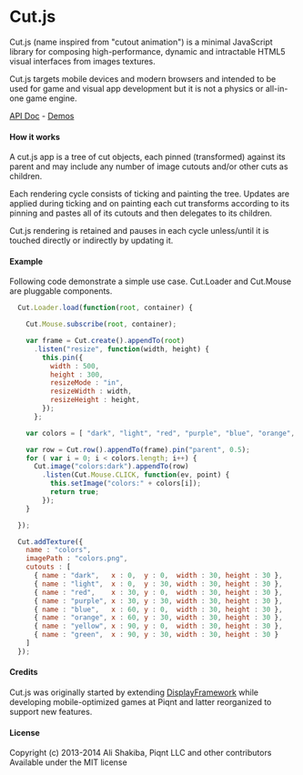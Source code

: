 # Cut.js

Cut.js (name inspired from "cutout animation") is a minimal JavaScript library for composing high-performance, dynamic and intractable HTML5 visual interfaces from images textures.

Cut.js targets mobile devices and modern browsers and intended to be used for game and visual app development but it is not a physics or all-in-one game engine.

[API Doc](api-doc.js) - [Demos](http://piqnt.com/cutjs/) 

#### How it works

A cut.js app is a tree of cut objects, each pinned (transformed) against its parent and may include any number of image cutouts and/or other cuts as children.

Each rendering cycle consists of ticking and painting the tree. Updates are applied during ticking and on painting each cut transforms according to its pinning and pastes all of its cutouts and then delegates to its children.

Cut.js rendering is retained and pauses in each cycle unless/until it is touched directly or indirectly by updating it.

#### Example

Following code demonstrate a simple use case. Cut.Loader and Cut.Mouse are pluggable components.

```js
  Cut.Loader.load(function(root, container) {

    Cut.Mouse.subscribe(root, container);

    var frame = Cut.create().appendTo(root)
      .listen("resize", function(width, height) {
        this.pin({
          width : 500,
          height : 300,
          resizeMode : "in",
          resizeWidth : width,
          resizeHeight : height,
        });
      };

    var colors = [ "dark", "light", "red", "purple", "blue", "orange", "yellow", "green" ];

    var row = Cut.row().appendTo(frame).pin("parent", 0.5);
    for ( var i = 0; i < colors.length; i++) {
      Cut.image("colors:dark").appendTo(row)
        .listen(Cut.Mouse.CLICK, function(ev, point) {
          this.setImage("colors:" + colors[i]);
          return true;
        });
    }

  });

  Cut.addTexture({
    name : "colors",
    imagePath : "colors.png",
    cutouts : [
      { name : "dark",   x : 0,  y : 0,  width : 30, height : 30 },
      { name : "light",  x : 0,  y : 30, width : 30, height : 30 },
      { name : "red",    x : 30, y : 0,  width : 30, height : 30 },
      { name : "purple", x : 30, y : 30, width : 30, height : 30 },
      { name : "blue",   x : 60, y : 0,  width : 30, height : 30 },
      { name : "orange", x : 60, y : 30, width : 30, height : 30 },
      { name : "yellow", x : 90, y : 0,  width : 30, height : 30 },
      { name : "green",  x : 90, y : 30, width : 30, height : 30 }
    ]
  });
```

#### Credits

Cut.js was originally started by extending [DisplayFramework](https://github.com/phonegap/phonegap-app-fast-canvas/blob/master/Android/assets/www/DisplayFramework.js) while developing mobile-optimized games at Piqnt and latter reorganized to support new features.

#### License

Copyright (c) 2013-2014 Ali Shakiba, Piqnt LLC and other contributors  
Available under the MIT license